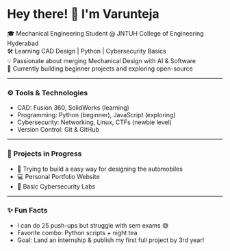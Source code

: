 # Hey there! 👋 I'm Varunteja

🎓 Mechanical Engineering Student @ JNTUH College of Engineering Hyderabad  
🛠️ Learning CAD Design | Python | Cybersecurity Basics  
💡 Passionate about merging Mechanical Design with AI & Software  
🌱 Currently building beginner projects and exploring open-source  

---

### ⚙️ Tools & Technologies
- CAD: Fusion 360, SolidWorks (learning)
- Programming: Python (beginner), JavaScript (exploring)
- Cybersecurity: Networking, Linux, CTFs (newbie level)
- Version Control: Git & GitHub

---

### 🚀 Projects in Progress
- 🔧 Trying to build a easy way for designing the automobiles
- 💻 Personal Portfolio Website
- 🔐 Basic Cybersecurity Labs

---

### ✨ Fun Facts
- I can do 25 push-ups but struggle with sem exams 😅
- Favorite combo: Python scripts + night tea
- Goal: Land an internship & publish my first full project by 3rd year!

